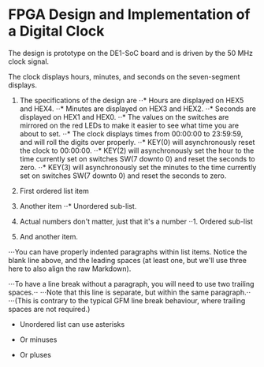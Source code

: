 # FPGA Design and Implementation of a Digital Clock

The design is prototype on the DE1-SoC board and is driven by the 50 MHz clock signal. 

The clock displays hours, minutes, and seconds on the seven-segment displays.

1. The specifications of the design are
⋅⋅*  Hours are displayed on HEX5 and HEX4.
⋅⋅*  Minutes are displayed on HEX3 and HEX2.
⋅⋅*  Seconds are displayed on HEX1 and HEX0.
⋅⋅*  The values on the switches are mirrored on the red LEDs to make it easier to see what time you are about to set.
⋅⋅*  The clock displays times from 00:00:00 to 23:59:59, and will roll the digits over properly.
⋅⋅*  KEY(0) will asynchronously reset the clock to 00:00:00.
⋅⋅*  KEY(2) will asynchronously set the hour to the time currently set on switches SW(7 downto 0) and reset the seconds to zero.
⋅⋅*  KEY(3) will asynchronously set the minutes to the time currently set on switches SW(7 downto 0) and reset the seconds to zero.

1. First ordered list item
2. Another item
⋅⋅* Unordered sub-list. 
1. Actual numbers don't matter, just that it's a number
⋅⋅1. Ordered sub-list
4. And another item.

⋅⋅⋅You can have properly indented paragraphs within list items. Notice the blank line above, and the leading spaces (at least one, but we'll use three here to also align the raw Markdown).

⋅⋅⋅To have a line break without a paragraph, you will need to use two trailing spaces.⋅⋅
⋅⋅⋅Note that this line is separate, but within the same paragraph.⋅⋅
⋅⋅⋅(This is contrary to the typical GFM line break behaviour, where trailing spaces are not required.)

* Unordered list can use asterisks
- Or minuses
+ Or pluses